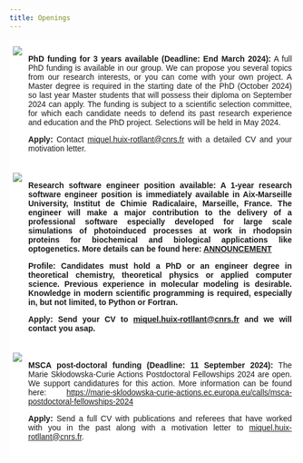 ```yaml
---
title: Openings
---
```


<html>
<style>
.page-header {
  color: #000;
  text-align: center;
  background-color: $header-bg-color;
  background-image: url("./images/header.png");
  background-repeat: no-repeat;
  background-size: cover;
  margin: 0 auto;

}

  .btn {
    color: #000;
    border-color: #000; 
    background-color: #fff;
  } 

  .btn:hover {
    color: #000;
    text-decoration: none;
    border-color: #000;
    background-color: #7c940ea1;
  }
  .tg  {border-collapse:collapse;border-spacing:0;}
.tg td{border-color:black;border-style:solid;border-width:1px;font-family:Arial, sans-serif;font-size:14px;
  overflow:hidden;padding:10px 5px;word-break:normal;}
.tg th{border-color:black;border-style:solid;border-width:1px;font-family:Arial, sans-serif;font-size:14px;
  font-weight:normal;overflow:hidden;padding:10px 5px;word-break:normal;}
.tg .tg-oe15{background-color:#ffffff;border-color:#ffffff;text-align:left;vertical-align:top}
</style>
<body>
<table class="tg">
<tbody>
  <tr>
    <td class="tg-oe15"><img src="https://huixrotllant.github.io/images/hiring.png"/></td>
    <td class="tg-oe15"><p align="justify"><b>PhD funding for 3 years available (Deadline: End March 2024):</b> A full PhD funding is available in our group. We can propose you several topics from our research interests, or you can come with your own project. A Master degree is required in the starting date of the PhD (October 2024) so last year Master students that will possess their diploma on September 2024 can apply. The funding is subject to a scientific selection committee, for which each candidate needs to defend its past research experience and education and the PhD project. Selections will be held in May 2024.</p>
<p align="justify"><b>Apply:</b> Contact <a href="mailto:miquel.huix-rotllant@univ-amu.fr?subject=Application to PhD position">miquel.huix-rotllant@cnrs.fr</a> with a detailed CV and your motivation letter.</p></td>
  </tr>
  <tr>
    <td class="tg-oe15"><img src="https://huixrotllant.github.io/images/asr3.png"/></td>
    <td class="tg-oe15"><p align="justify"><b>Research software engineer position available: A 1-year research software engineer position is immediately available in Aix-Marseille University, Institut de Chimie Radicalaire, Marseille, France. The engineer will make a major contribution to the delivery of a professional software especially developed for large scale simulations of photoinduced processes at work in rhodopsin proteins for biochemical and biological applications like optogenetics. More details can be found here: <a href="https://amubox.univ-amu.fr/s/5HxpRNwjsRTs2dc" target="_blank">ANNOUNCEMENT</a></p>

<p align="justify"><b>Profile:</b> Candidates must hold a PhD or an engineer degree in theoretical chemistry, theoretical physics or applied computer science. Previous experience in molecular modeling is desirable. Knowledge in modern scientific programming is required, especially in, but not limited, to Python or Fortran.</p>

<p align="justify"><b>Apply:</b> Send your CV to <a href="mailto:miquel.huix-rotllant@univ-amu.fr?subject=Application to research engineer position in Marseille (France)">miquel.huix-rotllant@cnrs.fr</a> and we will contact you asap.</p>
</td>
  </tr>
  
  <tr>
    <td class="tg-oe15"><a href="https://marie-sklodowska-curie-actions.ec.europa.eu/calls/msca-postdoctoral-fellowships-2024" target="_blank"><img src="https://marie-sklodowska-curie-actions.ec.europa.eu/themes/contrib/oe_theme/dist/ec/images/logo/positive/logo-ec--en.svg"/></a></td>
    <td class="tg-oe15"><p align="justify"><b>MSCA post-doctoral funding (Deadline: 11 September 2024):</b> The Marie Skłodowska-Curie Actions Postdoctoral Fellowships 2024 are open. We support candidatures for this action. More information can be found here: <a href="https://marie-sklodowska-curie-actions.ec.europa.eu/calls/msca-postdoctoral-fellowships-2024" target="_blank">https://marie-sklodowska-curie-actions.ec.europa.eu/calls/msca-postdoctoral-fellowships-2024</a></p>
<p align="justify"><b>Apply:</b> Send a full CV with publications and referees that have worked with you in the past along with a motivation letter to <a href="mailto:miquel.huix-rotllant@univ-amu.fr?subject=Application to MSCA post-doctoral fellowship">miquel.huix-rotllant@cnrs.fr</a>.
</td>
  </tr>
</tbody>
</table>
  
</body>
</html>
